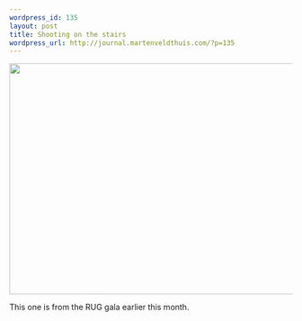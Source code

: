 ```yaml
--- 
wordpress_id: 135
layout: post
title: Shooting on the stairs
wordpress_url: http://journal.martenveldthuis.com/?p=135
---
```

<img class="alignnone size-large wp-image-95" title="2009-06-11-blue-feet" src="http://journal.martenveldthuis.com/wp-content/uploads/2010/05/2009-06-11-blue-feet-620x411.jpg" alt="" width="620" height="411" />

This one is from the RUG gala earlier this month.
